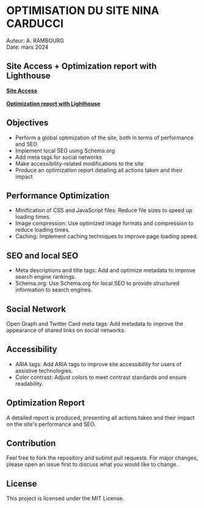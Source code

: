 # OPTIMISATION DU SITE NINA CARDUCCI
Auteur: A. RAMBOURG  
Date: mars 2024

## Site Access + Optimization report with Lighthouse

[**Site Access**](https://arno37.github.io/Nina_Carducci/)<br><br>
[**Optimization report with Lighthouse**](https://github.com/Arno37/Nina_Carducci/blob/main/Rambourg_Arnaud_2_audit_lighthouse_19%3A04%3A2024.pdf)

## Objectives

- Perform a global optimization of the site, both in terms of performance and SEO
- Implement local SEO using Schema.org
- Add meta tags for social networks
- Make accessibility-related modifications to the site
- Produce an optimization report detailing all actions taken and their impact

## Performance Optimization

- Minification of CSS and JavaScript files: Reduce file sizes to speed up loading times.
- Image compression: Use optimized image formats and compression to reduce loading times.
- Caching: Implement caching techniques to improve page loading speed.

## SEO and local SEO

- Meta descriptions and title tags: Add and optimize metadata to improve search engine rankings.
- Schema.org: Use Schema.org for local SEO to provide structured information to search engines.

## Social Network

Open Graph and Twitter Card meta tags: Add metadata to improve the appearance of shared links on social networks.

## Accessibility

- ARIA tags: Add ARIA tags to improve site accessibility for users of assistive technologies.
- Color contrast: Adjust colors to meet contrast standards and ensure readability.

## Optimization Report

A detailed report is produced, presenting all actions taken and their impact on the site's performance and SEO.

## Contribution

Feel free to fork the repository and submit pull requests. For major changes, please open an issue first to discuss what you would like to change.

## License

This project is licensed under the MIT License.

